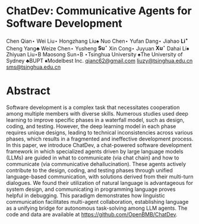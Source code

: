 # ChatDev: Communicative Agents for Software Development  

Chen Qian⋆ Wei Liu⋆ Hongzhang Liu♠ Nuo Chen⋆ Yufan Dang⋆ Jiahao $\mathbf { L i ^ { \star } }$ Cheng Yang♣ Weize Chen⋆ Yusheng $\mathbf { S } \mathbf { u } ^ { \star }$ Xin Cong⋆ Juyuan $\mathbf { X } \mathbf { u } ^ { \star }$ Dahai Li♦ Zhiyuan Liu⋆B Maosong Sun⋆B ⋆Tsinghua University ♠The University of Sydney ♣BUPT ♦Modelbest Inc. qianc62@gmail.com liuzy@tsinghua.edu.cn sms@tsinghua.edu.cn  

# Abstract  

Software development is a complex task that necessitates cooperation among multiple members with diverse skills. Numerous studies used deep learning to improve specific phases in a waterfall model, such as design, coding, and testing. However, the deep learning model in each phase requires unique designs, leading to technical inconsistencies across various phases, which results in a fragmented and ineffective development process. In this paper, we introduce ChatDev, a chat-powered software development framework in which specialized agents driven by large language models (LLMs) are guided in what to communicate (via chat chain) and how to communicate (via communicative dehallucination). These agents actively contribute to the design, coding, and testing phases through unified language-based communication, with solutions derived from their multi-turn dialogues. We found their utilization of natural language is advantageous for system design, and communicating in programming language proves helpful in debugging. This paradigm demonstrates how linguistic communication facilitates multi-agent collaboration, establishing language as a unifying bridge for autonomous task-solving among LLM agents. The code and data are available at https://github.com/OpenBMB/ChatDev.  

